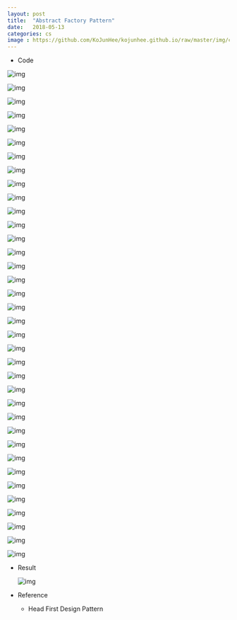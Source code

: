 ```yaml
---
layout: post
title:  "Abstract Factory Pattern"
date:   2018-05-13
categories: cs
image : https://github.com/KoJunHee/kojunhee.github.io/raw/master/img/cs_img.jpg
---
```



- Code

![img](https://github.com/KoJunHee/kojunhee.github.io/raw/master/img/afp01.png)

![img](https://github.com/KoJunHee/kojunhee.github.io/raw/master/img/afp02.png)

![img](https://github.com/KoJunHee/kojunhee.github.io/raw/master/img/afp03.png)

![img](https://github.com/KoJunHee/kojunhee.github.io/raw/master/img/afp04.png)

![img](https://github.com/KoJunHee/kojunhee.github.io/raw/master/img/afp05.png)

![img](https://github.com/KoJunHee/kojunhee.github.io/raw/master/img/afp06.png)

![img](https://github.com/KoJunHee/kojunhee.github.io/raw/master/img/afp07.png)

![img](https://github.com/KoJunHee/kojunhee.github.io/raw/master/img/afp08.png)

![img](https://github.com/KoJunHee/kojunhee.github.io/raw/master/img/afp09.png)

![img](https://github.com/KoJunHee/kojunhee.github.io/raw/master/img/afp10.png)

![img](https://github.com/KoJunHee/kojunhee.github.io/raw/master/img/afp11.png)

![img](https://github.com/KoJunHee/kojunhee.github.io/raw/master/img/afp12.png)

![img](https://github.com/KoJunHee/kojunhee.github.io/raw/master/img/afp13.png)

![img](https://github.com/KoJunHee/kojunhee.github.io/raw/master/img/afp14.png)

![img](https://github.com/KoJunHee/kojunhee.github.io/raw/master/img/afp15.png)

![img](https://github.com/KoJunHee/kojunhee.github.io/raw/master/img/afp16.png)

![img](https://github.com/KoJunHee/kojunhee.github.io/raw/master/img/afp17.png)

![img](https://github.com/KoJunHee/kojunhee.github.io/raw/master/img/afp18.png)

![img](https://github.com/KoJunHee/kojunhee.github.io/raw/master/img/afp19.png)

![img](https://github.com/KoJunHee/kojunhee.github.io/raw/master/img/afp20.png)

![img](https://github.com/KoJunHee/kojunhee.github.io/raw/master/img/afp21.png)

![img](https://github.com/KoJunHee/kojunhee.github.io/raw/master/img/afp22.png)

![img](https://github.com/KoJunHee/kojunhee.github.io/raw/master/img/afp23.png)

![img](https://github.com/KoJunHee/kojunhee.github.io/raw/master/img/afp24.png)

![img](https://github.com/KoJunHee/kojunhee.github.io/raw/master/img/afp25.png)

![img](https://github.com/KoJunHee/kojunhee.github.io/raw/master/img/afp26.png)

![img](https://github.com/KoJunHee/kojunhee.github.io/raw/master/img/afp27.png)

![img](https://github.com/KoJunHee/kojunhee.github.io/raw/master/img/afp28.png)

![img](https://github.com/KoJunHee/kojunhee.github.io/raw/master/img/afp29.png)

![img](https://github.com/KoJunHee/kojunhee.github.io/raw/master/img/afp30.png)

![img](https://github.com/KoJunHee/kojunhee.github.io/raw/master/img/afp31.png)

![img](https://github.com/KoJunHee/kojunhee.github.io/raw/master/img/afp32.png)

![img](https://github.com/KoJunHee/kojunhee.github.io/raw/master/img/afp33.png)

![img](https://github.com/KoJunHee/kojunhee.github.io/raw/master/img/afp34.png)

![img](https://github.com/KoJunHee/kojunhee.github.io/raw/master/img/afp35.png)

![img](https://github.com/KoJunHee/kojunhee.github.io/raw/master/img/afp36.png)

- Result

  ![img](https://github.com/KoJunHee/kojunhee.github.io/raw/master/img/afp37.png)

- Reference

  - Head First Design Pattern



